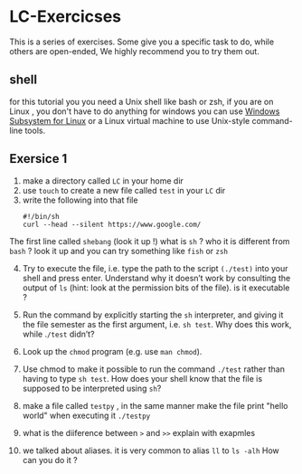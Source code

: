 # LC-Exercicses
This is a  series of exercises. Some give you a specific task to do, while others are open-ended, We highly recommend  you to try them out.
## shell 
for this tutorial you you need a Unix shell like bash or zsh, if you are on Linux , you don't have to do anything 
for windows you can use [Windows Subsystem for
    Linux](https://docs.microsoft.com/en-us/windows/wsl/) or a Linux virtual
    machine to use Unix-style command-line tools.
##  Exersice 1 
1. make a directory called `LC`  in your home dir 
2. use `touch` to create a new file called `test` in your `LC` dir 
3. write the following into that file 
    ```
    #!/bin/sh
    curl --head --silent https://www.google.com/
    ```
The first line called `shebang` (look it up !)
what is `sh` ? who it is different from `bash` ? look it up and you can try something like `fish` or `zsh` 

4. Try to execute the file, i.e. type the path to the script `(./test)` into your shell and press enter. Understand why it doesn’t work by consulting the output of `ls` (hint: look at the permission bits of the file). is it executable ?

5. Run the command by explicitly starting the `sh` interpreter, and giving it the file semester as the first argument, i.e. `sh test`. Why does this work, while .`/test` didn’t?

6. Look up the `chmod` program (e.g. use `man chmod`).

7. Use chmod to make it possible to run the command `./test` rather than having to type `sh test`. How does your shell know that the file is supposed to be interpreted using `sh`?

8. make a file called `testpy` , in the same manner make the file print "hello world" when executing it `./testpy`

9. what is the diiference between `>` and `>>` explain with exapmles 

10. we talked about aliases. it is very common to alias `ll` to `ls -alh` How can you do it ?
 
